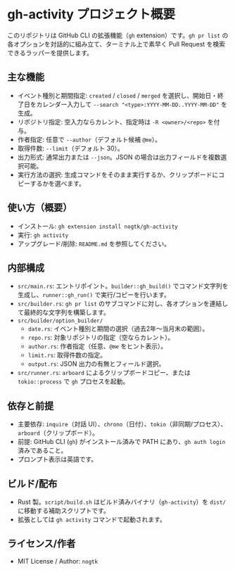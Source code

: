 # gh-activity プロジェクト概要

このリポジトリは GitHub CLI の拡張機能（`gh` extension）です。`gh pr list` の各オプションを対話的に組み立て、ターミナル上で素早く Pull Request を検索できるラッパーを提供します。

## 主な機能
- イベント種別と期間指定: `created` / `closed` / `merged` を選択し、開始日・終了日をカレンダー入力して `--search "<type>:YYYY-MM-DD..YYYY-MM-DD"` を生成。
- リポジトリ指定: 空入力ならカレント、指定時は `-R <owner>/<repo>` を付与。
- 作者指定: 任意で `--author`（デフォルト候補 `@me`）。
- 取得件数: `--limit`（デフォルト 30）。
- 出力形式: 通常出力または `--json`。JSON の場合は出力フィールドを複数選択可能。
- 実行方法の選択: 生成コマンドをそのまま実行するか、クリップボードにコピーするかを選べます。

## 使い方（概要）
- インストール: `gh extension install nogtk/gh-activity`
- 実行: `gh activity`
- アップグレード/削除: `README.md` を参照してください。

## 内部構成
- `src/main.rs`: エントリポイント。`builder::gh_build()` でコマンド文字列を生成し、`runner::gh_run()` で実行/コピーを行います。
- `src/builder.rs`: `gh pr list` のサブコマンドに対し、各オプションを連結して最終的な文字列を構築します。
- `src/builder/option_builder/`
  - `date.rs`: イベント種別と期間の選択（過去2年〜当月末の範囲）。
  - `repo.rs`: 対象リポジトリの指定（空ならカレント）。
  - `author.rs`: 作者指定（任意、`@me` をヒント表示）。
  - `limit.rs`: 取得件数の指定。
  - `output.rs`: JSON 出力の有無とフィールド選択。
- `src/runner.rs`: `arboard` によるクリップボードコピー、または `tokio::process` で `gh` プロセスを起動。

## 依存と前提
- 主要依存: `inquire`（対話 UI）、`chrono`（日付）、`tokio`（非同期/プロセス）、`arboard`（クリップボード）。
- 前提: GitHub CLI (`gh`) がインストール済みで PATH にあり、`gh auth login` 済みであること。
- プロンプト表示は英語です。

## ビルド/配布
- Rust 製。`script/build.sh` はビルド済みバイナリ（`gh-activity`）を `dist/` に移動する補助スクリプトです。
- 拡張としては `gh activity` コマンドで起動されます。

## ライセンス/作者
- MIT License / Author: `nogtk`

